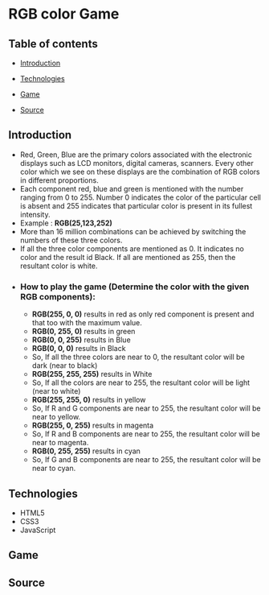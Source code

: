 # RGB color Game

## Table of contents
* [Introduction](#Introduction)

* [Technologies](#Technologies)

* [Game](#Game)

* [Source](#Source)

## Introduction
  - Red, Green, Blue are the primary colors associated with the electronic displays such as LCD monitors, digital cameras, scanners. 
  Every other color which we see on these displays are the combination of RGB colors in different proportions.
  - Each component red, blue and green is mentioned with the  number ranging from 0 to 255. Number 0 indicates the color of the particular 
  cell is absent and 255 indicates that particular color is present in its fullest intensity.
  - Example : **RGB(25,123,252)**
  - More than 16 million combinations can be achieved by switching the numbers of these three colors.
  - If all the three color components are mentioned as 0. It indicates no color and the result id Black. If all are mentioned as 255, then the resultant color is white.
  - ### How to play the game (Determine the color with the given RGB components):
    - **RGB(255, 0, 0)** results in red as only red component is present and that too with the maximum value.
    - **RGB(0, 255, 0)** results in green
    - **RGB(0, 0, 255)** results in Blue
    - **RGB(0, 0, 0)** results in Black
    - So, If all the three colors are near to 0, the resultant color will be dark (near to black)
    - **RGB(255, 255, 255)** results in White
    - So, If all the colors are near to 255, the resultant color will be light (near to white)
    - **RGB(255, 255, 0)** results in yellow
    - So, If R and G components are near to 255, the resultant color will be near to yellow.
    - **RGB(255, 0, 255)** results in magenta
    - So, If R and B components are near to 255, the resultant color will be near to magenta.
    - **RGB(0, 255, 255)** results in cyan
    - So, If G and B components are near to 255, the resultant color will be near to cyan.  

## Technologies
   - HTML5
   - CSS3
   - JavaScript

## Game

## Source

